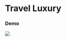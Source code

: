 # Travel Luxury

### Demo
![](src/main/demo/Screenshot_2022-10-15-18-03-02-605_ai.ftech.travelluxury.jpg)
